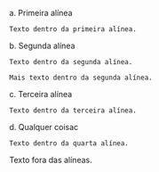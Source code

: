 a. Primeira alínea

    Texto dentro da primeira alínea.

b. Segunda alínea

    Texto dentro da segunda alínea.

    Mais texto dentro da segunda alínea.

c. Terceira alínea

    Texto dentro da terceira alínea.

d. Qualquer coisac

    Texto dentro da quarta alínea.

Texto fora das alíneas.
